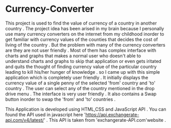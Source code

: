 # Currency-Converter
This project is used to find the value of currency of a country in another country . 
The project idea has been arised in my brain because I personally use many currency converters on the internet from my childhood inorder to get familiar with currency values of the counties that decides the cost of living of the country . 
But the problem with many of the currency converters are they are not user friendly . Most of them has complex interface with charts and graphs that makes a normal user who doesn't able to understand charts and graphs to skip that application or even gets iritated and quits the thought of finding currency value of the particular country leading to kill his/her hunger of knowledge . 
so I came up with this simple application which is completely user friendly . 
It initially displays the currency value of a single penny of the selected 'from' country and 'to' country . 
The user can select any of the country mentioned in the drop drive menu . 
The interface is very user friendly . 
It also contains a Swap button inorder to swap the 'from' and 'to' countries .

This Application is developed using HTML,CSS and JavaScript API .
You can found the API used in javascript here 'https://api.exchangerate-api.com/v4/latest/' .
This API is taken from 'exchangerate-API.com'website .
